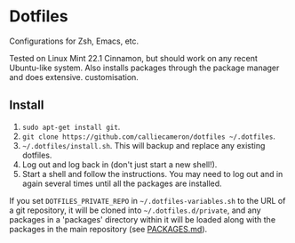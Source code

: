 # Dotfiles

Configurations for Zsh, Emacs, etc.

Tested on Linux Mint 22.1 Cinnamon, but should work on any recent Ubuntu-like
system. Also installs packages through the package manager and does extensive.
customisation.

## Install

1. `sudo apt-get install git`.
2. `git clone https://github.com/calliecameron/dotfiles ~/.dotfiles`.
3. `~/.dotfiles/install.sh`. This will backup and replace any existing dotfiles.
4. Log out and log back in (don't just start a new shell!).
5. Start a shell and follow the instructions. You may need to log out and in
   again several times until all the packages are installed.

If you set `DOTFILES_PRIVATE_REPO` in `~/.dotfiles-variables.sh` to the URL of a
git repository, it will be cloned into `~/.dotfiles.d/private`, and any packages
in a 'packages' directory within it will be loaded along with the packages in
the main repository (see [PACKAGES.md](PACKAGES.md)).
